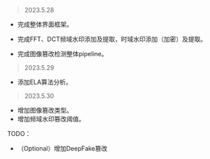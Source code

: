 >   2023.5.28

*   完成整体界面框架。

*   完成FFT、DCT频域水印添加及提取，时域水印添加（加密）及提取。
*   完成图像篡改检测整体pipeline。

>   2023.5.29

*   添加ELA算法分析。

>   2023.5.30

*   增加图像篡改类型。
*   增加频域水印篡改阈值。



TODO：

*   （Optional）增加DeepFake篡改

